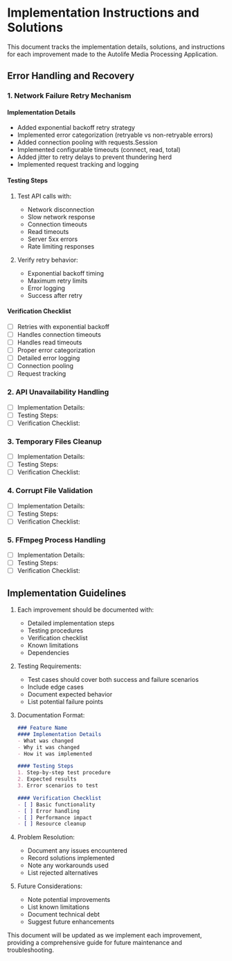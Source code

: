 # Implementation Instructions and Solutions

This document tracks the implementation details, solutions, and instructions for each improvement made to the Autolife Media Processing Application.

## Error Handling and Recovery

### 1. Network Failure Retry Mechanism
#### Implementation Details
- Added exponential backoff retry strategy
- Implemented error categorization (retryable vs non-retryable errors)
- Added connection pooling with requests.Session
- Implemented configurable timeouts (connect, read, total)
- Added jitter to retry delays to prevent thundering herd
- Implemented request tracking and logging

#### Testing Steps
1. Test API calls with:
   - Network disconnection
   - Slow network response
   - Connection timeouts
   - Read timeouts
   - Server 5xx errors
   - Rate limiting responses

2. Verify retry behavior:
   - Exponential backoff timing
   - Maximum retry limits
   - Error logging
   - Success after retry

#### Verification Checklist
- [ ] Retries with exponential backoff
- [ ] Handles connection timeouts
- [ ] Handles read timeouts
- [ ] Proper error categorization
- [ ] Detailed error logging
- [ ] Connection pooling
- [ ] Request tracking

### 2. API Unavailability Handling
- [ ] Implementation Details:
- [ ] Testing Steps:
- [ ] Verification Checklist:

### 3. Temporary Files Cleanup
- [ ] Implementation Details:
- [ ] Testing Steps:
- [ ] Verification Checklist:

### 4. Corrupt File Validation
- [ ] Implementation Details:
- [ ] Testing Steps:
- [ ] Verification Checklist:

### 5. FFmpeg Process Handling
- [ ] Implementation Details:
- [ ] Testing Steps:
- [ ] Verification Checklist:

## Implementation Guidelines
1. Each improvement should be documented with:
   - Detailed implementation steps
   - Testing procedures
   - Verification checklist
   - Known limitations
   - Dependencies

2. Testing Requirements:
   - Test cases should cover both success and failure scenarios
   - Include edge cases
   - Document expected behavior
   - List potential failure points

3. Documentation Format:
   ```markdown
   ### Feature Name
   #### Implementation Details
   - What was changed
   - Why it was changed
   - How it was implemented
   
   #### Testing Steps
   1. Step-by-step test procedure
   2. Expected results
   3. Error scenarios to test
   
   #### Verification Checklist
   - [ ] Basic functionality
   - [ ] Error handling
   - [ ] Performance impact
   - [ ] Resource cleanup
   ```

4. Problem Resolution:
   - Document any issues encountered
   - Record solutions implemented
   - Note any workarounds used
   - List rejected alternatives

5. Future Considerations:
   - Note potential improvements
   - List known limitations
   - Document technical debt
   - Suggest future enhancements

This document will be updated as we implement each improvement, providing a comprehensive guide for future maintenance and troubleshooting.
